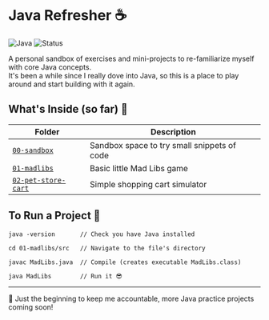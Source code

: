 # Java Refresher ☕️

![Java](https://img.shields.io/badge/language-Java-red?logo=java)
![Status](https://img.shields.io/badge/status-in--development-yellow)

A personal sandbox of exercises and mini-projects to re-familiarize myself with
core Java concepts.\
It's been a while since I really dove into Java, so this is a place to play
around and start building with it again.

## What's Inside (so far) 🥡

| Folder                                     | Description                                 |
|--------------------------------------------|---------------------------------------------|
| [`00-sandbox`](./00-sandbox)               | Sandbox space to try small snippets of code |
| [`01-madlibs`](./01-madlibs)               | Basic little Mad Libs game                  |
| [`02-pet-store-cart`](./02-pet-store-cart) | Simple shopping cart simulator              |

## To Run a Project 🚀

```aiignore
java -version       // Check you have Java installed

cd 01-madlibs/src   // Navigate to the file's directory

javac MadLibs.java  // Compile (creates executable MadLibs.class)

java MadLibs        // Run it 😎
```

---
📌 Just the beginning to keep me accountable, more Java practice projects coming
soon!